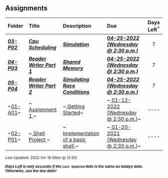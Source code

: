 ## Assignments

| Folder | Title | Description | Due | Days Left<sup>*</sup> |
|:------|:------|:------|:------|:-----:|
| ***<a href="https://github.com/rugbyprof/5143-Operating-Systems/tree/master/Assignments/03-P02">03-P02</a>*** | ***<a href="https://github.com/rugbyprof/5143-Operating-Systems/tree/master/Assignments/03-P02"> Cpu Scheduling </a>*** | ***<a href="https://github.com/rugbyprof/5143-Operating-Systems/tree/master/Assignments/03-P02"> Simulation</a>*** | ***<a href="https://github.com/rugbyprof/5143-Operating-Systems/tree/master/Assignments/03-P02"> 04-25-2022 (Wednesday @ 2:30 p.m.)</a>*** | 7 |
| ***<a href="https://github.com/rugbyprof/5143-Operating-Systems/tree/master/Assignments/04-P03">04-P03</a>*** | ***<a href="https://github.com/rugbyprof/5143-Operating-Systems/tree/master/Assignments/04-P03"> Reader Writer Part 1 </a>*** | ***<a href="https://github.com/rugbyprof/5143-Operating-Systems/tree/master/Assignments/04-P03"> Shared Memory</a>*** | ***<a href="https://github.com/rugbyprof/5143-Operating-Systems/tree/master/Assignments/04-P03"> 04-25-2022 (Wednesday @ 2:30 p.m.)</a>*** | 7 |
| ***<a href="https://github.com/rugbyprof/5143-Operating-Systems/tree/master/Assignments/05-P04">05-P04</a>*** | ***<a href="https://github.com/rugbyprof/5143-Operating-Systems/tree/master/Assignments/05-P04"> Reader Writer Part 2 </a>*** | ***<a href="https://github.com/rugbyprof/5143-Operating-Systems/tree/master/Assignments/05-P04"> Simulating Race Conditions</a>*** | ***<a href="https://github.com/rugbyprof/5143-Operating-Systems/tree/master/Assignments/05-P04"> 04-25-2022 (Wednesday @ 2:30 p.m.)</a>*** | 7 |
| ~<a href="https://github.com/rugbyprof/5143-Operating-Systems/tree/master/Assignments/01-A01">01-A01</a>~ | ~<a href="https://github.com/rugbyprof/5143-Operating-Systems/tree/master/Assignments/01-A01"> Assignment 1 </a>~ | ~<a href="https://github.com/rugbyprof/5143-Operating-Systems/tree/master/Assignments/01-A01"> Getting Started</a>~ | ~<a href="https://github.com/rugbyprof/5143-Operating-Systems/tree/master/Assignments/01-A01"> 01-12-2022 (Wednesday @ 2:30 p.m.)</a>~ | ---- |
| ~<a href="https://github.com/rugbyprof/5143-Operating-Systems/tree/master/Assignments/02-P01">02-P01</a>~ | ~<a href="https://github.com/rugbyprof/5143-Operating-Systems/tree/master/Assignments/02-P01"> Shell Project </a>~ | ~<a href="https://github.com/rugbyprof/5143-Operating-Systems/tree/master/Assignments/02-P01"> Implementation of a basic shell.</a>~ | ~<a href="https://github.com/rugbyprof/5143-Operating-Systems/tree/master/Assignments/02-P01"> 01-20-2021 (Wednesday @ 2:30 p.m.)</a>~ | ---- |

<sup>Last Updated: 2022-04-18 (Mon @ 13:20)</sup> 

<sup>***Days Left is only accurate if the `Last Updated` date is the same as todays date. Otherwise, use the due date!***</sup> 